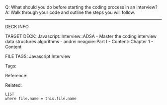 Q: What should you do before starting the coding process in an interview?  
A: Walk through your code and outline the steps you will follow.
<!--ID: 1690032124129-->

---

DECK INFO

TARGET DECK: Javascript::Interview::ADSA - Master the coding interview data structures algorithms - andrei neagoie::Part I - Content::Chapter 1 - Content

FILE TAGS: Javascript Interview

Tags:

Reference:

Related:

```dataview
LIST
where file.name = this.file.name
```
